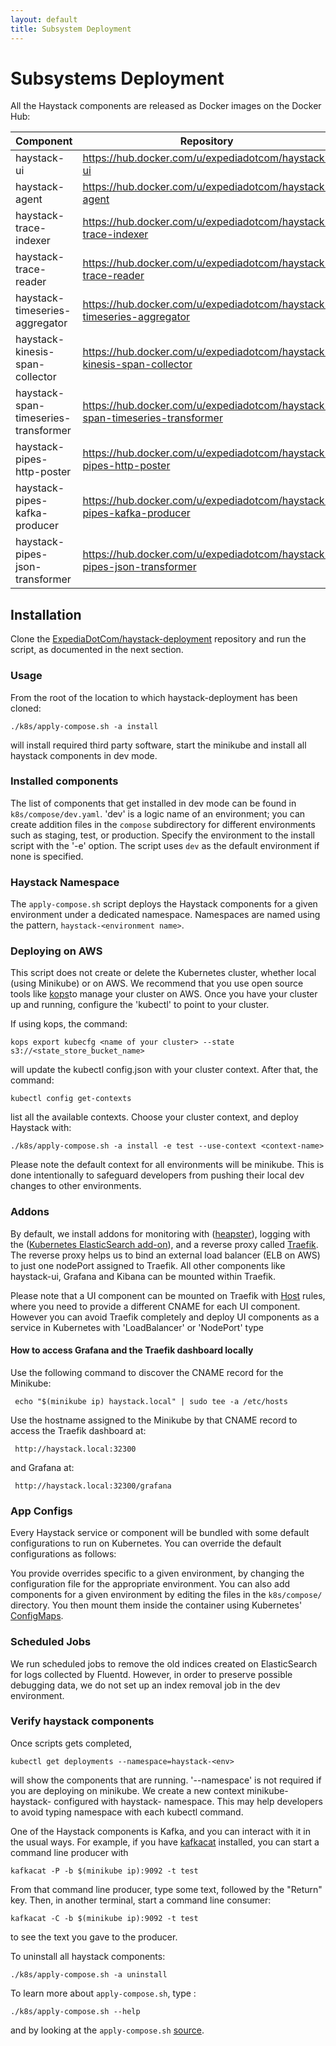 ```yaml
---
layout: default
title: Subsystem Deployment
---
```

# Subsystems Deployment

All the Haystack components are released as Docker images on the Docker Hub:

Component | Repository 
----------- | ---- |
haystack-ui | https://hub.docker.com/u/expediadotcom/haystack-ui 
haystack-agent | https://hub.docker.com/u/expediadotcom/haystack-agent 
haystack-trace-indexer | https://hub.docker.com/u/expediadotcom/haystack-trace-indexer 
haystack-trace-reader | https://hub.docker.com/u/expediadotcom/haystack-trace-reader 
haystack-timeseries-aggregator | https://hub.docker.com/u/expediadotcom/haystack-timeseries-aggregator 
haystack-kinesis-span-collector | https://hub.docker.com/u/expediadotcom/haystack-kinesis-span-collector 
haystack-span-timeseries-transformer | https://hub.docker.com/u/expediadotcom/haystack-span-timeseries-transformer 
haystack-pipes-http-poster | https://hub.docker.com/u/expediadotcom/haystack-pipes-http-poster
haystack-pipes-kafka-producer | https://hub.docker.com/u/expediadotcom/haystack-pipes-kafka-producer
haystack-pipes-json-transformer | https://hub.docker.com/u/expediadotcom/haystack-pipes-json-transformer 


## Installation

Clone the [ExpediaDotCom/haystack-deployment](https://github.com/ExpediaInc/haystack-deployment) repository and run the script, as documented in the next section.

### Usage
From the root of the location to which haystack-deployment has been cloned:
```shell
./k8s/apply-compose.sh -a install
```
will install required third party software, start the minikube and install all haystack components in dev mode.

### Installed components
The list of components that get installed in dev mode can be found in `k8s/compose/dev.yaml`. 'dev' is a logic name of an environment;
you can create addition files in the `compose` subdirectory for different environments such as staging, test, or production. Specify the environment to the install script with the '-e' option. The script uses `dev` as the default environment if none is specified.

### Haystack Namespace
The `apply-compose.sh` script deploys the Haystack components for a given environment under a dedicated namespace. Namespaces are named using the pattern, `haystack-<environment name>`.

### Deploying on AWS
This script does not create or delete the Kubernetes cluster, whether local (using Minikube) or on AWS. We recommend that you use open source tools like [kops](https://github.com/kubernetes/kops)to manage your cluster on AWS. Once you have your cluster up and running, configure the 'kubectl' to point to your cluster.

If using kops, the command:
```
kops export kubecfg <name of your cluster> --state s3://<state_store_bucket_name>   
```
will update the kubectl config.json with your cluster context. After that, the command:
```
kubectl config get-contexts
```
list all the available contexts. Choose your cluster context, and deploy Haystack with:
```
./k8s/apply-compose.sh -a install -e test --use-context <context-name>
```
Please note the default context for all environments will be minikube. This is done intentionally to safeguard developers
from pushing their local dev changes to other environments.

### Addons
By default, we install addons for monitoring with ([heapster](https://github.com/kubernetes/heapster)), logging with the ([Kubernetes ElasticSearch add-on](https://github.com/kubernetes/kubernetes/tree/master/cluster/addons/fluentd-elasticsearch)), and a reverse proxy called [Traefik](https://github.com/containous/traefik).
The reverse proxy helps us to bind an external load balancer (ELB on AWS) to just one nodePort assigned to Traefik. All other components like haystack-ui, Grafana and Kibana can be mounted within Traefik.

Please note that a UI component can be mounted on Traefik with [Host](https://docs.traefik.io/basics/) rules, where you need to provide a different CNAME for each UI component.
However you can avoid Traefik completely and deploy UI components as a service in Kubernetes with 'LoadBalancer' or 'NodePort' type

#### How to access Grafana and the Traefik dashboard locally
Use the following command to discover the CNAME record for the Minikube:
```
 echo "$(minikube ip) haystack.local" | sudo tee -a /etc/hosts
```
Use the hostname assigned to the Minikube by that CNAME record to access the Traefik dashboard at:
```
 http://haystack.local:32300
```
and Grafana at:
```
 http://haystack.local:32300/grafana
```

### App Configs
Every Haystack service or component will be bundled with some default configurations to run on Kubernetes. 
You can override the default configurations as follows:

You provide overrides specific to a given environment, by changing the configuration file for the appropriate environment.
You can also add components for a given environment by editing the files in the `k8s/compose/` directory.
You then mount them inside the container using Kubernetes' [ConfigMaps](https://kubernetes.io/docs/tasks/configure-pod-container/configure-pod-configmap).

### Scheduled Jobs
We run scheduled jobs to remove the old indices created on ElasticSearch for logs collected by Fluentd. 
However, in order to preserve possible debugging data, we do not set up an index removal job in the dev environment.

### Verify haystack components
Once scripts gets completed,  
```shell
kubectl get deployments --namespace=haystack-<env>
```
will show the components that are running. '--namespace' is not required if you are deploying on minikube. We create a new context
minikube-haystack-<env> configured with haystack-<env> namespace. This may help developers to avoid typing namespace with each
kubectl command.

One of the Haystack components is Kafka, and you can interact with it in the usual
ways. For example, if you have [kafkacat](https://github.com/edenhill/kafkacat) installed, you can start a command line
producer with
```shell
kafkacat -P -b $(minikube ip):9092 -t test
```
From that command line producer, type some text, followed by the "Return" key.
Then, in another terminal, start a command line consumer:
```shell
kafkacat -C -b $(minikube ip):9092 -t test
```
to see the text you gave to the producer.

To uninstall all haystack components:
```shell
./k8s/apply-compose.sh -a uninstall
```
To learn more about `apply-compose.sh`, type :
``` shell
./k8s/apply-compose.sh --help
```
and by looking at the `apply-compose.sh` [source](../../deployment/k8s/apply-compose.sh).
